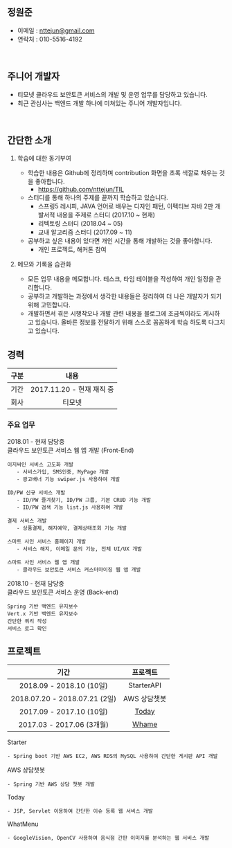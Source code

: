 
## 정원준
- 이메일 : nttejun@gmail.com
- 연락처 : 010-5516-4192

<br>

## 주니어 개발자
- 티모넷 클라우드 보안토큰 서비스의 개발 및 운영 업무를 담당하고 있습니다.
- 최근 관심사는 백엔드 개발 하나에 미쳐있는 주니어 개발자입니다.

<br>

## 간단한 소개
1. 학습에 대한 동기부여
    - 학습한 내용은 Github에 정리하며 contribution 화면을 초록 색깔로 채우는 것을 좋아합니다.
        - https://github.com/nttejun/TIL
    - 스터디를 통해 하나의 주제를 끝까지 학습하고 있습니다. 
        - 스프링5 레시피, JAVA 언어로 배우는 디자인 패턴, 이펙티브 자바 2판 개발서적 내용을 주제로 스터디 (2017.10 ~ 현재)
        - 리텍토링 스터디 (2018.04 ~ 05)
        - 교내 알고리즘 스터디 (2017.09 ~ 11)
    - 공부하고 싶은 내용이 있다면 개인 시간을 통해 개발하는 것을 좋아합니다.
        - 개인 프로젝트, 해커톤 참여
        
2. 메모와 기록을 습관화
    - 모든 업무 내용을 메모합니다. 테스크, 타임 테이블을 작성하여 개인 일정을 관리합니다.
    - 공부하고 개발하는 과정에서 생각한 내용들은 정리하여 더 나은 개발자가 되기 위해 고민합니다.
    - 개발하면서 겪은 시행착오나 개발 관련 내용을 블로그에 조금씩이라도 게시하고 있습니다. 올바른 정보를 전달하기 위해 스스로 꼼꼼하게 학습 하도록 다그치고 있습니다.

## 경력

| 구분 | 내용 |
| :----: | :----: |
| 기간 | 2017.11.20 - 현재 재직 중 |
| 회사 | 티모넷 |


### 주요 업무

2018.01 - 현재 담당중 <br>
클라우드 보안토큰 서비스 웹 앱 개발 (Front-End)

    이지싸인 서비스 고도화 개발
       - 서비스가입, SMS인증, MyPage 개발
       - 광고배너 기능 swiper.js 사용하여 개발

    ID/PW 신규 서비스 개발
       - ID/PW 즐겨찾기, ID/PW 그룹, 기본 CRUD 기능 개발
       - ID/PW 검색 기능 list.js 사용하여 개발

    결제 서비스 개발
       - 상품결제, 해지예약, 결제상태조회 기능 개발

    스마트 사인 서비스 홈페이지 개발
       - 서비스 해지, 이메일 문의 기능, 전체 UI/UX 개발

    스마트 사인 서비스 웹 앱 개발
       - 클라우드 보안토큰 서비스 커스터마이징 웹 앱 개발

2018.10 - 현재 담당중 <br>
클라우드 보안토큰 서비스 운영 (Back-end)

    Spring 기반 백엔드 유지보수
    Vert.x 기반 백엔드 유지보수
    간단한 쿼리 작성
    서비스 로그 확인


## 프로젝트


| 기간 | 프로젝트 |
| :----: | :----: |
| 2018.09 - 2018.10 (10일) | StarterAPI | 
| 2018.07.20 - 2018.07.21 (2일) | AWS 상담챗봇 |
| 2017.09 - 2017.10 (10일) | [Today](https://youtu.be/w9TuLOraEW0) |
| 2017.03 - 2017.06 (3개월) | [Whame](https://youtu.be/eAeVGDenO10) |


Starter

    - Spring boot 기반 AWS EC2, AWS RDS의 MySQL 사용하여 간단한 게시판 API 개발

AWS 상담챗봇

    - Spring 기반 AWS 상담 챗봇 개발

Today

    - JSP, Servlet 이용하여 간단한 이슈 등록 웹 서비스 개발

WhatMenu

    - GoogleVision, OpenCV 사용하여 음식점 간판 이미지를 분석하는 웹 서비스 개발






